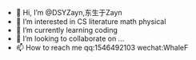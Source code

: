 - 👋 Hi, I’m @DSYZayn,东生于Zayn
- 👀 I’m interested in CS literature math physical
- 🌱 I’m currently learning coding
- 💞️ I’m looking to collaborate on ...
- 📫 How to reach me 
  qq:1546492103
  wechat:WhaleF

<!---
DSYZayn/DSYZayn is a ✨ special ✨ repository because its `README.md` (this file) appears on your GitHub profile.
You can click the Preview link to take a look at your changes.
--->

